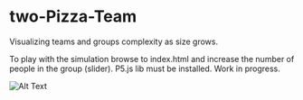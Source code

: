 # two-Pizza-Team

Visualizing teams and groups complexity as size grows.

To play with the simulation browse to index.html and increase the number of people in the group (slider). 
P5.js lib must be installed.  Work in progress.

![Alt Text](https://github.com/metadirective/two-Pizza-Team/blob/master/groupComplexity.gif)
